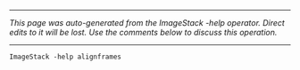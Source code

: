 
---

_This page was auto-generated from the ImageStack -help operator. Direct edits to it will be lost. Use the comments below to discuss this operation._

---

```
ImageStack -help alignframes

```